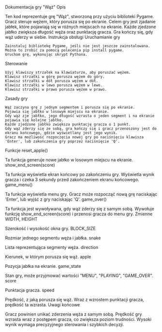 Dokumentacja gry "Wąż"
Opis

Ten kod reprezentuje grę "Wąż", stworzoną przy użyciu biblioteki Pygame. Gracz steruje wężem, który porusza się po ekranie. Celem gry jest zjadanie jabłek, które pojawiają się w różnych miejscach na ekranie. Każde zjedzone jabłko zwiększa długość węża oraz punktację gracza. Gra kończy się, gdy wąż uderzy w siebie.
Instrukcja obsługi
Uruchamianie gry

    Zainstaluj bibliotekę Pygame, jeśli nie jest jeszcze zainstalowana. Można to zrobić za pomocą polecenia pip install pygame.
    Uruchom grę, wykonując skrypt Pythona.

Sterowanie

    Użyj klawiszy strzałek na klawiaturze, aby poruszać wężem.
    Klawisz strzałki w górę porusza wężem do góry.
    Klawisz strzałki w dół porusza wężem w dół.
    Klawisz strzałki w lewo porusza wężem w lewo.
    Klawisz strzałki w prawo porusza wężem w prawo.

Zasady gry

    Wąż zaczyna grę z jednym segmentem i porusza się po ekranie.
    Pojawia się jabłko w losowym miejscu na ekranie.
    Gdy wąż zje jabłko, jego długość wzrasta o jeden segment i na ekranie pojawia się kolejne jabłko.
    Każde zjedzone jabłko zwiększa punktację gracza o 1 punkt.
    Gdy wąż zderzy się ze sobą, gra kończy się i gracz przenoszony jest do ekranu końcowego, gdzie wyświetlany jest jego wynik.
    Gracz ma możliwość rozpoczęcia nowej gry po naciśnięciu klawisza 'Enter', lub zakończenia gry poprzez naciśnięcie 'Q'.

Funkcje
reset_apple()

Ta funkcja generuje nowe jabłko w losowym miejscu na ekranie.
show_end_screen(score)

Ta funkcja wyświetla ekran końcowy po zakończeniu gry. Wyświetla wynik gracza i czeka 3 sekundy przed zakończeniem ekranu końcowego.
game_menu()

Ta funkcja wyświetla menu gry. Gracz może rozpocząć nową grę naciskając 'Enter', lub wyjść z gry naciskając 'Q'.
game_over()

Ta funkcja jest wywoływana, gdy wąż zderzy się z samym sobą. Wywołuje funkcję show_end_screen(score) i przenosi gracza do menu gry.
Zmienne
WIDTH, HEIGHT

Szerokość i wysokość okna gry.
BLOCK_SIZE

Rozmiar jednego segmentu węża i jabłka.
snake

Lista reprezentująca segmenty węża.
direction

Kierunek, w którym porusza się wąż.
apple

Pozycja jabłka na ekranie.
game_state

Stan gry, może przyjmować wartości "MENU", "PLAYING", "GAME_OVER".
score

Punktacja gracza.
speed

Prędkość, z jaką porusza się wąż. Wraz z wzrostem punktacji gracza, prędkość ta wzrasta.
Uwagi końcowe

Gracz powinien unikać zderzenia węża z samym sobą. Prędkość gry wzrasta wraz z postępem gracza, co zwiększa poziom trudności. Wysoki wynik wymaga precyzyjnego sterowania i szybkich decyzji.